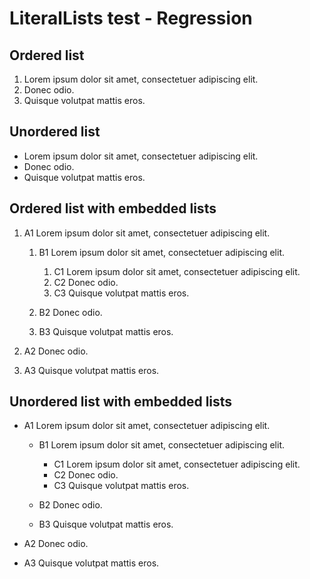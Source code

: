 # LiteralLists test - Regression

## Ordered list

1. Lorem ipsum dolor sit amet, consectetuer adipiscing elit. 
2. Donec odio. 
3. Quisque volutpat mattis eros. 

## Unordered list
 
- Lorem ipsum dolor sit amet, consectetuer adipiscing elit. 
- Donec odio. 
- Quisque volutpat mattis eros. 

## Ordered list with embedded lists

1. A1 Lorem ipsum dolor sit amet, consectetuer adipiscing elit.
    
    1. B1 Lorem ipsum dolor sit amet, consectetuer adipiscing elit.
             
        1. C1 Lorem ipsum dolor sit amet, consectetuer adipiscing elit. 
        2. C2 Donec odio. 
        3. C3 Quisque volutpat mattis eros. 
        
    2. B2 Donec odio. 
    3. B3 Quisque volutpat mattis eros. 
 
2. A2 Donec odio. 
3. A3 Quisque volutpat mattis eros. 

## Unordered list with embedded lists
 
- A1 Lorem ipsum dolor sit amet, consectetuer adipiscing elit.
 
    - B1 Lorem ipsum dolor sit amet, consectetuer adipiscing elit.
                 
        - C1 Lorem ipsum dolor sit amet, consectetuer adipiscing elit. 
        - C2 Donec odio. 
        - C3 Quisque volutpat mattis eros. 
    
    - B2 Donec odio. 
    - B3 Quisque volutpat mattis eros. 

- A2 Donec odio. 
- A3 Quisque volutpat mattis eros. 
